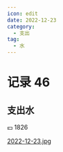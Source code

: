 ```yaml
---
icon: edit
date: 2022-12-23
category:
  - 支出
tag:
  - 水
---
```


# 记录 46

## 支出水

:yen: 1826

[2022-12-23.jpg](https://i.postimg.cc/7YLGn1MM/2022-12-23.jpg)

